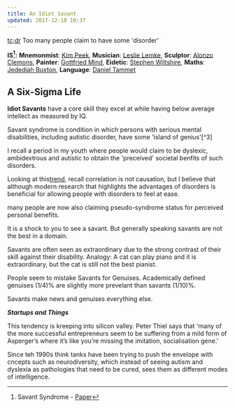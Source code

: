 ```yaml
---
title: An Idiot Savant
updated: 2017-12-18 10:37
---
```


<a href="https://www.urbandictionary.com/define.php?term=TCDR" target="_blank">tc;dr</a> Too many people claim to have some 'disorder' 

**IS[^1]:** 
__Mnemonmist__: <a href="https://en.wikipedia.org/wiki/Kim_Peek" target="_blank">Kim Peek</a>, 
__Musician__: <a href="https://en.wikipedia.org/wiki/Leslie_Lemke" target="_blank">Leslie Lemke</a>, 
__Sculptor__: <a href="https://en.wikipedia.org/wiki/Alonzo_Clemons" target="_blank">Alonzo Clemons</a>, 
__Painter__: <a href="https://en.wikipedia.org/wiki/Gottfried_Mind" target="_blank">Gottfried Mind</a>, 
__Eidetic__: <a href="https://en.wikipedia.org/wiki/Stephen_Wiltshire" target="_blank">Stephen Wiltshire</a>,
__Maths__: <a href="https://en.wikipedia.org/wiki/Jedediah_Buxton" target="_blank">Jedediah Buxton</a>, 
__Language__: <a href="https://en.wikipedia.org/wiki/Daniel_Tammet" target="_blank">Daniel Tammet</a>

## A Six-Sigma Life   

**Idiot Savants** have a core skill they excel at while having below average intellect as measured by IQ. 

Savant syndrome is condition in which persons with serious mental disabilities, including autistic disorder, have some 'island of genius'[^3] 

I recall a period in my youth where people would claim to be dyslexic, ambidextrous and autistic to obtain the 'preceived' societal benfits of such disorders.

Looking at this<a href="https://trends.google.com/trends/explore?date=all&q=Am%20I%20Dyslexic,Dyslexia%20Benefits" target="_blank">trend</a>, recall correlation is not causation, but I believe that although modern research that highlights the advantages of disorders is beneficial for allowing people with disorders to feel at ease.

many people are now also claiming pseudo-syndrome status for perceived personal benefits. 

It is a shock to you to see a savant. But generally speaking savants are not the best in a domain.

Savants are often seen as extraordinary due to the strong contrast of their skill against their disability. Analogy: A cat can play piano and it is extraordinary, but the cat is still not the best pianist.

People seem to mistake Savants for Genuises. Academically defined genuises (1/4)% are slightly more prevelant than savants (1/10)%.

Savants make news and genuises everything else. 


**_Startups and Things_**  

This tendency is kreeping into silicon valley. Peter Thiel says that 'many of the more successful entrepreneurs seem to be suffering from a mild form of Asperger’s where it’s like you’re missing the imitation, socialisation gene.'

Since teh 1990s think tanks have been trying to push the envelope with cncepts such as neurodiversity, which instead of seeing autism and
dyslexia as pathologies that need to be cured, sees them as different modes of intelligence.  

<div class="divider"></div>

[^1]: Savant Syndrome - [Paper](https://www.ncbi.nlm.nih.gov/pmc/articles/PMC2677584/)


